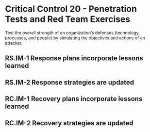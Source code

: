 # Critical Control 20 - Penetration Tests and Red Team Exercises
Test the overall strength of an organization’s defenses (technology, processes, and people) by simulating the objectives and actions of an attacker.
## RS.IM-1 Response plans incorporate lessons learned
## RS.IM-2 Response strategies are updated
## RC.IM-1 Recovery plans incorporate lessons learned
## RC.IM-2 Recovery strategies are updated
